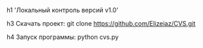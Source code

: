 h1 'Локальный контроль версий v1.0'

h3 Скачать проект:
 git clone https://github.com/Elizeiaz/CVS.git

h4 Запуск программы:
 python cvs.py
